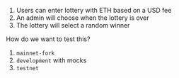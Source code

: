 
1. Users can enter lottery with ETH based on a USD fee
2. An admin will choose when the lottery is over
3. The lottery will select a random winner

How do we want to test this?
1. `mainnet-fork`
2. `development` with mocks
3. `testnet`